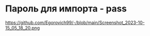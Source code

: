 # Пароль для импорта - pass
https://github.com/Egorovich99/-/blob/main/Screenshot_2023-10-15_05_18_20.png
